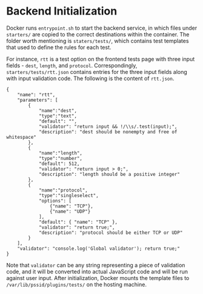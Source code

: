 # Backend Initialization
Docker runs `entrypoint.sh` to start the backend service, in which files under
`starters/` are copied to the correct destinations within the container. The folder
worth mentioning is `staters/tests/`, which contains test templates that used to
define the rules for each test.

For instance, `rtt` is a test option on the frontend tests page with three input
fields - `dest`, `length`, and `protocol`. Correspondingly, `starters/tests/rtt.json`
contains entries for the three input fields along with input validation code. The
following is the content of `rtt.json`.
```
{
    "name": "rtt",
    "parameters": [
        {
            "name":"dest",
            "type":"text",
            "default": "",
            "validator": "return input && !/\\s/.test(input);",
            "description": "dest should be nonempty and free of whitespace"
        },
        {
            "name":"length",
            "type":"number",
            "default": 512,
            "validator": "return input > 0;",
            "description": "length should be a positive integer"
        },
        {
            "name":"protocol",
            "type":"singleselect",
            "options": [
                {"name": "TCP"},
                {"name": "UDP"}
            ],
            "default": { "name": "TCP" },
            "validator": "return true;",
            "description": "protocol should be either TCP or UDP"
        }
    ],
    "validator": "console.log('Global validator'); return true;"
}
```
Note that `validator` can be any string representing a piece of validation code, and
it will be converted into actual JavaScript code and will be run against user input.
After initialization, Docker mounts the template files to
`/var/lib/pssid/plugins/tests/` on the hosting machine.

